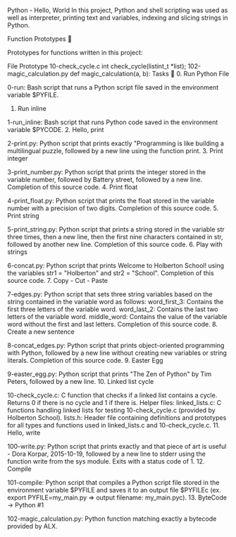 Python - Hello, World
In this project, Python and shell scripting was used as well as interpreter, printing text and variables, indexing and slicing strings in Python.

Function Prototypes 💾

Prototypes for functions written in this project:

File	Prototype
10-check_cycle.c	int check_cycle(listint_t *list);
102-magic_calculation.py	def magic_calculation(a, b):
Tasks 📃
0. Run Python File

0-run: Bash script that runs a Python script file saved in the environment variable $PYFILE.
1. Run inline

1-run_inline: Bash script that runs Python code saved in the environment variable $PYCODE.
2. Hello, print

2-print.py: Python script that prints exactly "Programming is like building a multilingual puzzle, followed by a new line using the function print.
3. Print integer

3-print_number.py: Python script that prints the integer stored in the variable number, followed by Battery street, followed by a new line.
Completion of this source code.
4. Print float

4-print_float.py: Python script that prints the float stored in the variable number with a precision of two digits.
Completion of this source code.
5. Print string

5-print_string.py: Python script that prints a string stored in the variable str three times, then a new line, then the first nine characters contained in str, followed by another new line.
Completion of this source code.
6. Play with strings

6-concat.py: Python script that prints Welcome to Holberton School! using the variables str1 = "Holberton" and str2 = "School".
Completion of this source code.
7. Copy - Cut - Paste

7-edges.py: Python script that sets three string variables based on the string contained in the variable word as follows:
word_first_3: Contains the first three letters of the variable word.
word_last_2: Contains the last two letters of the variable word.
middle_word: Contains the value of the variable word without the first and last letters.
Completion of this source code.
8. Create a new sentence

8-concat_edges.py: Python script that prints object-oriented programming with Python, followed by a new line without creating new variables or string literals.
Completion of this source code.
9. Easter Egg

9-easter_egg.py: Python script that prints "The Zen of Python" by Tim Peters, followed by a new line.
10. Linked list cycle

10-check_cycle.c: C function that checks if a linked list contains a cycle.
Returns 0 if there is no cycle and 1 if there is.
Helper files:
linked_lists.c: C functions handling linked lists for testing 10-check_cycle.c (provided by Holberton School).
lists.h: Header file containing definitions and prototypes for all types and functions used in linked_lists.c and 10-check_cycle.c.
11. Hello, write

100-write.py: Python script that prints exactly and that piece of art is useful - Dora Korpar, 2015-10-19, followed by a new line to stderr using the function write from the sys module.
Exits with a status code of 1.
12. Compile

101-compile: Python script that compiles a Python script file stored in the environment variable $PYFILE and saves it to an output file $PYFILEc (ex. export PYFILE=my_main.py => output filename: my_main.pyc).
13. ByteCode -> Python #1

102-magic_calculation.py: Python function matching exactly a bytecode provided by ALX.
